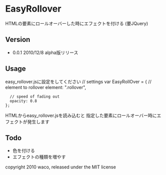 EasyRollover
======

HTMLの要素にロールオーバーした時にエフェクトを付ける
(要JQuery)

Version
-------

+ 0.0.1 2010/12/8 alpha版リリース

Usage 
-----

easy_rollover.jsに設定をしてください
    // settings
    var EasyRollOver = {
      // element to rollover
      element: ".rollover",

      // speed of fading out
      opacity: 0.8
    };

HTMLからeasy_rollover.jsを読み込むと
指定した要素にロールオーバー時にエフェクトが発生します

Todo
----

+ 色を付ける
+ エフェクトの種類を増やす
 
copyright 2010 waco, released under the MIT license 
